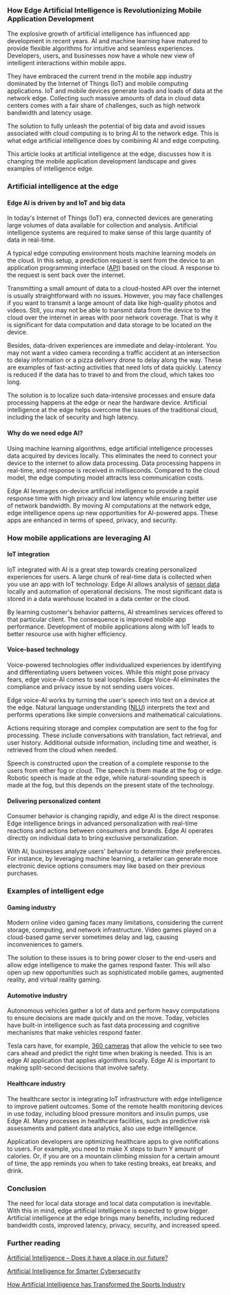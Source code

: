 ### How Edge Artificial Intelligence is Revolutionizing Mobile Application Development

The explosive growth of artificial intelligence has influenced app development in recent years. AI and machine learning have matured to provide flexible algorithms for intuitive and seamless experiences. Developers, users, and businesses now have a whole new view of intelligent interactions within mobile apps.

They have embraced the current trend in the mobile app industry dominated by the Internet of Things (IoT) and mobile computing applications. IoT and mobile devices generate loads and loads of data at the network edge. Collecting such massive amounts of data in cloud data centers comes with a fair share of challenges, such as high network bandwidth and latency usage.

The solution to fully unleash the potential of big data and avoid issues associated with cloud computing is to bring AI to the network edge. This is what edge artificial intelligence does by combining AI and edge computing.

This article looks at artificial intelligence at the edge, discusses how it is changing the mobile application development landscape and gives examples of intelligence edge.

### Artificial intelligence at the edge

#### Edge AI is driven by and IoT and big data

In today's Internet of Things (IoT) era, connected devices are generating large volumes of data available for collection and analysis. Artificial intelligence systems are required to make sense of this large quantity of data in real-time.

A typical edge computing environment hosts machine learning models on the cloud. In this setup, a prediction request is sent from the device to an application programming interface ([API](https://www.ibm.com/cloud/learn/api)) based on the cloud. A response to the request is sent back over the internet.

Transmitting a small amount of data to a cloud-hosted API over the internet is usually straightforward with no issues. However, you may face challenges if you want to transmit a large amount of data like high-quality photos and videos. Still, you may not be able to transmit data from the device to the cloud over the internet in areas with poor network coverage. That is why it is significant for data computation and data storage to be located on the device.

Besides, data-driven experiences are immediate and delay-intolerant. You may not want a video camera recording a traffic accident at an intersection to delay information or a pizza delivery drone to delay along the way. These are examples of fast-acting activities that need lots of data quickly. Latency is reduced if the data has to travel to and from the cloud, which takes too long.

The solution is to localize such data-intensive processes and ensure data processing happens at the edge or near the hardware device. Artificial intelligence at the edge helps overcome the issues of the traditional cloud, including the lack of security and high latency.

#### Why do we need edge AI?

Using machine learning algorithms, edge artificial intelligence processes data acquired by devices locally. This eliminates the need to connect your device to the internet to allow data processing. Data processing happens in real-time, and response is received in milliseconds. Compared to the cloud model, the edge computing model attracts less communication costs.

Edge AI leverages on-device artificial intelligence to provide a rapid response time with high privacy and low latency while ensuring better use of network bandwidth. By moving AI computations at the network edge, edge intelligence opens up new opportunities for AI-powered apps. These apps are enhanced in terms of speed, privacy, and security.

### How mobile applications are leveraging AI

#### IoT integration

IoT integrated with AI is a great step towards creating personalized experiences for users. A large chunk of real-time data is collected when you use an app with IoT technology. Edge AI allows analysis of [sensor data](https://internetofthingsagenda.techtarget.com/definition/sensor-data#) locally and automation of operational decisions. The most significant data is stored in a data warehouse located in a data center or the cloud.

By learning customer's behavior patterns, AI streamlines services offered to that particular client. The consequence is improved mobile app performance. Development of mobile applications along with IoT leads to better resource use with higher efficiency.

#### Voice-based technology

Voice-powered technologies offer individualized experiences by identifying and differentiating users between voices. While this might pose privacy fears, edge voice-AI comes to seal loopholes. Edge Voice-AI eliminates the compliance and privacy issue by not sending users voices.

Edge voice-AI works by turning the user's speech into text on a device at the edge. Natural language understanding ([NLU](https://searchenterpriseai.techtarget.com/definition/natural-language-understanding-NLU)) interprets the text and performs operations like simple conversions and mathematical calculations.

Actions requiring storage and complex computation are sent to the fog for processing. These include conversations with translation, fact retrieval, and user history. Additional outside information, including time and weather, is retrieved from the cloud when needed.

Speech is constructed upon the creation of a complete response to the users from either fog or cloud. The speech is them made at the fog or edge. Robotic speech is made at the edge, while natural-sounding speech is made at the fog, but this depends on the present state of the technology.

#### Delivering personalized content

Consumer behavior is changing rapidly, and edge AI is the direct response. Edge intelligence brings in advanced personalization with real-time reactions and actions between consumers and brands. Edge AI operates directly on individual data to bring exclusive personalization.

With AI, businesses analyze users' behavior to determine their preferences. For instance, by leveraging machine learning, a retailer can generate more electronic device options consumers may like based on their previous purchases.

### Examples of intelligent edge

#### Gaming industry

Modern online video gaming faces many limitations, considering the current storage, computing, and network infrastructure. Video games played on a cloud-based game server sometimes delay and lag, causing inconveniences to gamers.

The solution to these issues is to bring power closer to the end-users and allow edge intelligence to make the games respond faster. This will also open up new opportunities such as sophisticated mobile games, augmented reality, and virtual reality gaming.

#### Automotive industry

Autonomous vehicles gather a lot of data and perform heavy computations to ensure decisions are made quickly and on the move. Today, vehicles have built-in intelligence such as fast data processing and cognitive mechanisms that make vehicles respond faster.

Tesla cars have, for example, [360 cameras](https://www.tesla.com/autopilot#) that allow the vehicle to see two cars ahead and predict the right time when braking is needed. This is an edge AI application that applies algorithms locally. Edge AI is important to making split-second decisions that involve safety.

#### Healthcare industry

The healthcare sector is integrating IoT infrastructure with edge intelligence to improve patient outcomes. Some of the remote health monitoring devices in use today, including blood pressure monitors and insulin pumps, use Edge AI. Many processes in healthcare facilities, such as predictive risk assessments and patient data analytics, also use edge intelligence.

Application developers are optimizing healthcare apps to give notifications to users. For example, you need to make X steps to burn Y amount of calories. Or, if you are on a mountain climbing mission for a certain amount of time, the app reminds you when to take resting breaks, eat breaks, and drink.

### Conclusion

The need for local data storage and local data computation is inevitable. With this in mind, edge artificial intelligence is expected to grow bigger. Artificial intelligence at the edge brings many benefits, including reduced bandwidth costs, improved latency, privacy, security, and increased speed.

### Further reading

[Artificial Intelligence – Does it have a place in our future?](/engineering-education/artificial-intelligence-future/)

[Artificial Intelligence for Smarter Cybersecurity](/engineering-education/the-role-of-artificial-intelligence-for-smarter-cybersecurity/)

[How Artificial Intelligence has Transformed the Sports Industry](/engineering-education/how-artificial-intelligence-has-transformed-the-sports-industry/)